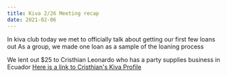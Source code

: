 ```yaml
---
title: Kiva 2/26 Meeting recap
date: 2021-02-06
---
```

In kiva club today we met to officially talk about getting our first few loans out
As a group, we made one loan as a sample of the loaning process

We lent out $25 to Cristhian Leonardo who has a party supplies business in Ecuador
[Here is a link to Cristhian's Kiva Profile](https://www.kiva.org/lend/2107028 "Here is a link to Cristhian's Kiva Profile")
